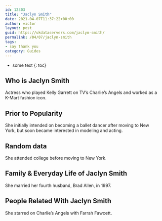 ```yaml
---
id: 12303
title: "Jaclyn Smith"
date: 2021-04-07T11:37:22+00:00
author: victor
layout: post
guid: https://ukdataservers.com/jaclyn-smith/
permalink: /04/07/jaclyn-smith
tags:
- say thank you
category: Guides
---
```


* some text
{: toc}

## Who is Jaclyn Smith

Actress who played Kelly Garrett on TV&#8217;s Charlie&#8217;s Angels and worked as a K-Mart fashion icon.

## Prior to Popularity

She initially intended on becoming a ballet dancer after moving to New York, but soon became interested in modeling and acting.

## Random data

She attended college before moving to New York.

## Family & Everyday Life of Jaclyn Smith

She married her fourth husband, Brad Allen, in 1997.

## People Related With Jaclyn Smith

She starred on Charlie&#8217;s Angels with Farrah Fawcett.
 